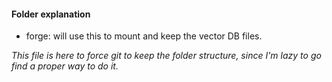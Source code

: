 #### Folder explanation

- forge: will use this to mount and keep the vector DB files.

_This file is here to force git to keep the folder structure, since I'm lazy to go find a proper way to do it._